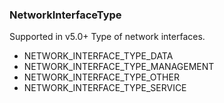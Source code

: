 ### NetworkInterfaceType
Supported in v5.0+
Type of network interfaces.

- NETWORK_INTERFACE_TYPE_DATA
- NETWORK_INTERFACE_TYPE_MANAGEMENT
- NETWORK_INTERFACE_TYPE_OTHER
- NETWORK_INTERFACE_TYPE_SERVICE
